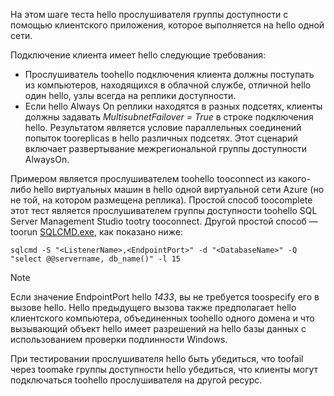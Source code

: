 На этом шаге теста hello прослушивателя группы доступности с помощью клиентского приложения, которое выполняется на hello одной сети.

Подключение клиента имеет hello следующие требования:

* Прослушиватель toohello подключения клиента должны поступать из компьютеров, находящихся в облачной службе, отличной hello один hello, узлы всегда на реплики доступности.
* Если hello Always On реплики находятся в разных подсетях, клиенты должны задавать *MultisubnetFailover = True* в строке подключения hello. Результатом является условие параллельных соединений попыток tooreplicas в hello различных подсетях. Этот сценарий включает развертывание межрегиональной группы доступности AlwaysOn.

Примером является прослушивателем toohello tooconnect из какого-либо hello виртуальных машин в hello одной виртуальной сети Azure (но не той, на котором размещена реплика). Простой способ toocomplete этот тест является прослушивателем группы доступности toohello SQL Server Management Studio tootry tooconnect. Другой простой способ — toorun [SQLCMD.exe](https://technet.microsoft.com/library/ms162773.aspx), как показано ниже:

    sqlcmd -S "<ListenerName>,<EndpointPort>" -d "<DatabaseName>" -Q "select @@servername, db_name()" -l 15

> [!NOTE]
> Если значение EndpointPort hello *1433*, вы не требуется toospecify его в вызове hello. Hello предыдущего вызова также предполагает hello клиентского компьютера, объединенных toohello одного домена и что вызывающий объект hello имеет разрешений на hello базы данных с использованием проверки подлинности Windows.
> 
> 

При тестировании прослушивателя hello быть убедиться, что toofail через toomake группы доступности hello убедиться, что клиенты могут подключаться toohello прослушивателя на другой ресурс.

